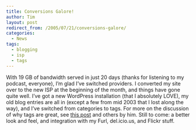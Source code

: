 ```yaml
---
title: Conversions Galore!
author: Tim
layout: post
redirect_from: /2005/07/21/conversions-galore/
categories:
  - News
tags:
  - blogging
  - isp
  - tags
---
```

With 19 GB of bandwidth served in just 20 days (thanks for listening to my podcast, everyone), I&#8217;m glad I&#8217;ve switched providers. I converted my site over to the new ISP at the beginning of the month, and things have gone quite well. I&#8217;ve got a new WordPress installation (that I absolutely LOVE), my old blog entries are all in (except a few from mid 2003 that I lost along the way), and I&#8217;ve switched from categories to tags. For more on the discussion of why tags are great, see [this post][1] and others by him. Still to come: a better look and feel, and integration with my Furl, del.icio.us, and Flickr stuff.

 [1]: http://www.infoworld.com/article/05/07/20/30OPstrategic_1.html "Tag Mania Sweeps the Web"
